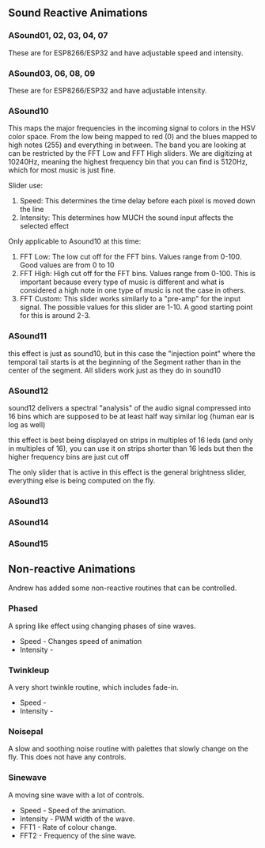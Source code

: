 ## Sound Reactive Animations

### ASound01, 02, 03, 04, 07
These are for ESP8266/ESP32 and have adjustable speed and intensity.

### ASound03, 06, 08, 09
These are for ESP8266/ESP32 and have adjustable intensity.

### ASound10
This maps the major frequencies in the incoming signal to colors in the HSV color space. From the low being mapped to red (0) and the blues mapped to high notes (255) and everything in between. The band you are looking at can be restricted by the FFT Low and FFT High sliders. We are digitizing at 10240Hz, meaning the highest frequency bin that you can find is 5120Hz, which for most music is just fine.
 
Slider use: 
1. Speed: This determines the time delay before each pixel is moved down the line
1. Intensity: This determines how MUCH the sound input affects the selected effect

Only applicable to Asound10 at this time:
1. FFT Low: The low cut off for the FFT bins. Values range from 0-100. Good values are from 0 to 10
1. FFT High: High cut off for the FFT bins. Values range from 0-100. This is important because every type of music is different and what is considered a high note in one type of music is not the case in others. 
1. FFT Custom: This slider works similarly to a "pre-amp" for the input signal. The possible values for this slider are 1-10. A good starting point for this is around 2-3.

### ASound11 
this effect is just as sound10, but in this case the "injection point" where the temporal tail starts is at the beginning of the Segment rather than in the center of the segment. All sliders work just as they do in sound10

### ASound12
sound12 delivers a spectral "analysis" of the audio signal compressed into 16 bins which are supposed to be at least half way similar log (human ear is log as well)
 
this effect is best being displayed on strips in multiples of 16 leds (and only in multiples of 16), you can use it on strips shorter than 16 leds but then the higher frequency bins are just cut off
 
The only slider that is active in this effect is the general brightness slider, everything else is being computed on the fly. 

### ASound13

### ASound14

### ASound15

## Non-reactive Animations

Andrew has added some non-reactive routines that can be controlled.

### Phased
A spring like effect using changing phases of sine waves.
* Speed - Changes speed of animation
* Intensity - 

### Twinkleup
A very short twinkle routine, which includes fade-in.
* Speed - 
* Intensity - 

### Noisepal
A slow and soothing noise routine with palettes that slowly change on the fly. This does not have any controls.

### Sinewave
A moving sine wave with a lot of controls.
* Speed - Speed of the animation.
* Intensity - PWM width of the wave.
* FFT1 - Rate of colour change.
* FFT2 - Frequency of the sine wave.
